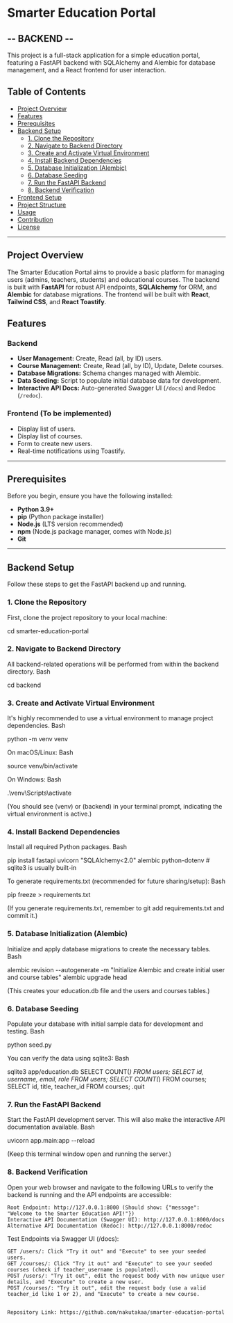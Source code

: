 # Smarter Education Portal
 
 ## -- BACKEND --

This project is a full-stack application for a simple education portal, featuring a FastAPI backend with SQLAlchemy and Alembic for database management, and a React frontend for user interaction.

## Table of Contents
- [Project Overview](#project-overview)
- [Features](#features)
- [Prerequisites](#prerequisites)
- [Backend Setup](#backend-setup)
    - [1. Clone the Repository](#1-clone-the-repository)
    - [2. Navigate to Backend Directory](#2-navigate-to-backend-directory)
    - [3. Create and Activate Virtual Environment](#3-create-and-activate-virtual-environment)
    - [4. Install Backend Dependencies](#4-install-backend-dependencies)
    - [5. Database Initialization (Alembic)](#5-database-initialization-alembic)
    - [6. Database Seeding](#6-database-seeding)
    - [7. Run the FastAPI Backend](#7-run-the-fastapi-backend)
    - [8. Backend Verification](#8-backend-verification)
- [Frontend Setup](#frontend-setup)
- [Project Structure](#project-structure)
- [Usage](#usage)
- [Contribution](#contribution)
- [License](#license)

---

## Project Overview
The Smarter Education Portal aims to provide a basic platform for managing users (admins, teachers, students) and educational courses. The backend is built with **FastAPI** for robust API endpoints, **SQLAlchemy** for ORM, and **Alembic** for database migrations. The frontend will be built with **React**, **Tailwind CSS**, and **React Toastify**.

## Features
### Backend
- **User Management:** Create, Read (all, by ID) users.
- **Course Management:** Create, Read (all, by ID), Update, Delete courses.
- **Database Migrations:** Schema changes managed with Alembic.
- **Data Seeding:** Script to populate initial database data for development.
- **Interactive API Docs:** Auto-generated Swagger UI (`/docs`) and Redoc (`/redoc`).

### Frontend (To be implemented)
- Display list of users.
- Display list of courses.
- Form to create new users.
- Real-time notifications using Toastify.

---

## Prerequisites
Before you begin, ensure you have the following installed:
- **Python 3.9+**
- **pip** (Python package installer)
- **Node.js** (LTS version recommended)
- **npm** (Node.js package manager, comes with Node.js)
- **Git**

---

## Backend Setup

Follow these steps to get the FastAPI backend up and running.

### 1. Clone the Repository
First, clone the project repository to your local machine:

cd smarter-education-portal

### 2. Navigate to Backend Directory

All backend-related operations will be performed from within the backend directory.
Bash

cd backend

### 3. Create and Activate Virtual Environment

It's highly recommended to use a virtual environment to manage project dependencies.
Bash

python -m venv venv

On macOS/Linux:
Bash

source venv/bin/activate

On Windows:
Bash

.\venv\Scripts\activate

(You should see (venv) or (backend) in your terminal prompt, indicating the virtual environment is active.)
### 4. Install Backend Dependencies

Install all required Python packages.
Bash

pip install fastapi uvicorn "SQLAlchemy<2.0" alembic python-dotenv # sqlite3 is usually built-in

To generate requirements.txt (recommended for future sharing/setup):
Bash

pip freeze > requirements.txt

(If you generate requirements.txt, remember to git add requirements.txt and commit it.)
### 5. Database Initialization (Alembic)

Initialize and apply database migrations to create the necessary tables.
Bash

alembic revision --autogenerate -m "Initialize Alembic and create initial user and course tables"
alembic upgrade head

(This creates your education.db file and the users and courses tables.)
### 6. Database Seeding

Populate your database with initial sample data for development and testing.
Bash

python seed.py

You can verify the data using sqlite3:
Bash

sqlite3 app/education.db
SELECT COUNT(*) FROM users;
SELECT id, username, email, role FROM users;
SELECT COUNT(*) FROM courses;
SELECT id, title, teacher_id FROM courses;
.quit

### 7. Run the FastAPI Backend

Start the FastAPI development server. This will also make the interactive API documentation available.
Bash

uvicorn app.main:app --reload

(Keep this terminal window open and running the server.)
### 8. Backend Verification

Open your web browser and navigate to the following URLs to verify the backend is running and the API endpoints are accessible:

    Root Endpoint: http://127.0.0.1:8000 (Should show: {"message": "Welcome to the Smarter Education API!"})
    Interactive API Documentation (Swagger UI): http://127.0.0.1:8000/docs
    Alternative API Documentation (Redoc): http://127.0.0.1:8000/redoc

Test Endpoints via Swagger UI (/docs):

    GET /users/: Click "Try it out" and "Execute" to see your seeded users.
    GET /courses/: Click "Try it out" and "Execute" to see your seeded courses (check if teacher_username is populated).
    POST /users/: "Try it out", edit the request body with new unique user details, and "Execute" to create a new user.
    POST /courses/: "Try it out", edit the request body (use a valid teacher_id like 1 or 2), and "Execute" to create a new course.

```bash

Repository Link: https://github.com/nakutakaa/smarter-education-portal

